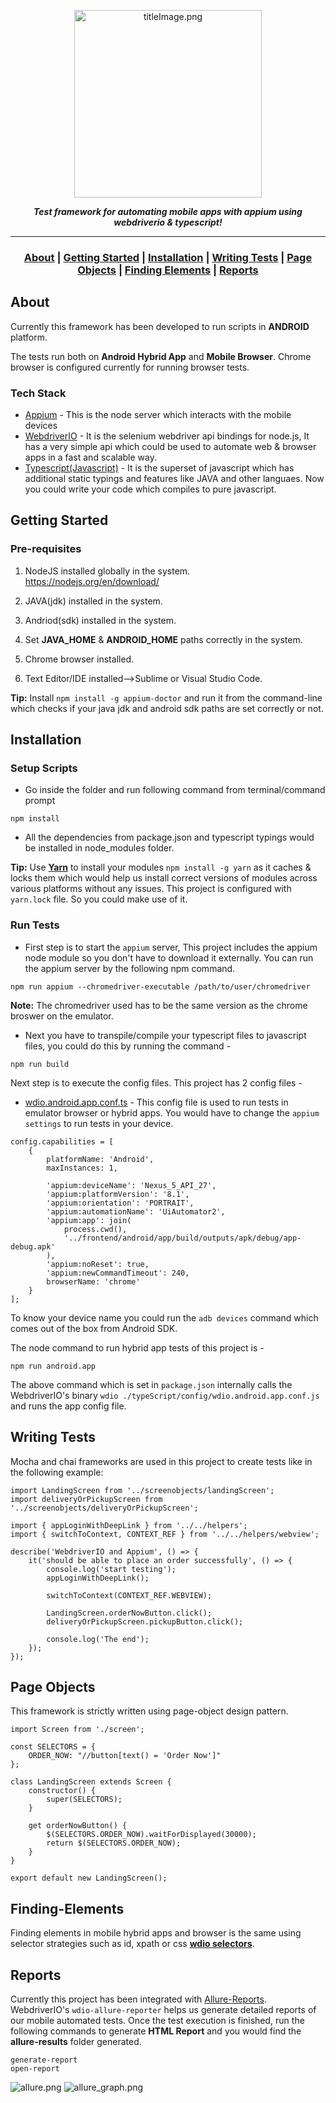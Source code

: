 <p align="center">
<img src= "./images/appium.png" height=300 alt="titleImage.png"/>
</p>

<p align="center">
   <i><strong>Test framework for automating mobile apps with appium using webdriverio &amp; typescript!
</strong></i>
<p>

---

### <p align="center"> [About](#about) **|** [Getting Started](#getting-started) **|** [Installation](#installation) **|** [Writing Tests](#writing-tests) **|** [Page Objects](#page-objects) **|** [Finding Elements](#finding-elements) **|** [Reports](#reports)</p>

## About

Currently this framework has been developed to run scripts in **ANDROID** platform.

The tests run both on **Android Hybrid App** and **Mobile Browser**. Chrome browser is configured currently for running browser tests.

### Tech Stack

-   [Appium]() - This is the node server which interacts with the mobile devices
-   [WebdriverIO](http://webdriver.io/) - It is the selenium webdriver api bindings for node.js, It has a very simple api which could be used to automate web & browser apps in a fast and scalable way.
-   [Typescript(Javascript)](https://www.typescriptlang.org/) - It is the superset of javascript which has additional static typings and features like JAVA and other languaes. Now you could write your code which compiles to pure javascript.

## Getting Started

### Pre-requisites

1. NodeJS installed globally in the system.
   https://nodejs.org/en/download/

2. JAVA(jdk) installed in the system.

3. Andriod(sdk) installed in the system.

4. Set **JAVA_HOME** & **ANDROID_HOME** paths correctly in the system.

5. Chrome browser installed.

6. Text Editor/IDE installed-->Sublime or Visual Studio Code.

**Tip:** Install `npm install -g appium-doctor` and run it from the command-line which checks if your java jdk and android sdk paths are set correctly or not.

## Installation

### Setup Scripts

-   Go inside the folder and run following command from terminal/command prompt

```
npm install
```

-   All the dependencies from package.json and typescript typings would be installed in node_modules folder.

**Tip:** Use [**Yarn**](https://yarnpkg.com/en/docs/installing-dependencies) to install your modules `npm install -g yarn` as it caches & locks them which would help us install correct versions of modules across various platforms without any issues. This project is configured with `yarn.lock` file. So you could make use of it.

### Run Tests

-   First step is to start the `appium` server, This project includes the appium node module so you don't have to download it externally. You can run the appium server by the following npm command.

```
npm run appium --chromedriver-executable /path/to/user/chromedriver
```

**Note:** The chromedriver used has to be the same version as the chrome broswer on the emulator.

-   Next you have to transpile/compile your typescript files to javascript files, you could do this by running the command -

```
npm run build
```

Next step is to execute the config files. This project has 2 config files -

-   [wdio.android.app.conf.ts](./config/wdio.android.app.conf.ts) - This config file is used to run tests in emulator browser or hybrid apps.
    You would have to change the `appium settings` to run tests in your device.

```
config.capabilities = [
    {
        platformName: 'Android',
        maxInstances: 1,

        'appium:deviceName': 'Nexus_5_API_27',
        'appium:platformVersion': '8.1',
        'appium:orientation': 'PORTRAIT',
        'appium:automationName': 'UiAutomator2',
        'appium:app': join(
            process.cwd(),
            '../frontend/android/app/build/outputs/apk/debug/app-debug.apk'
        ),
        'appium:noReset': true,
        'appium:newCommandTimeout': 240,
        browserName: 'chrome'
    }
];
```

To know your device name you could run the `adb devices` command which comes out of the box from Android SDK.

The node command to run hybrid app tests of this project is -

```
npm run android.app
```

The above command which is set in `package.json` internally calls the WebdriverIO's binary `wdio ./typeScript/config/wdio.android.app.conf.js` and runs the app config file.

## Writing Tests

Mocha and chai frameworks are used in this project to create tests like in the following example:

```
import LandingScreen from '../screenobjects/landingScreen';
import deliveryOrPickupScreen from '../screenobjects/deliveryOrPickupScreen';

import { appLoginWithDeepLink } from '../../helpers';
import { switchToContext, CONTEXT_REF } from '../../helpers/webview';

describe('WebdriverIO and Appium', () => {
    it('should be able to place an order successfully', () => {
        console.log('start testing');
        appLoginWithDeepLink();

        switchToContext(CONTEXT_REF.WEBVIEW);

        LandingScreen.orderNowButton.click();
        deliveryOrPickupScreen.pickupButton.click();

        console.log('The end');
    });
});
```

## Page Objects

This framework is strictly written using page-object design pattern.

```
import Screen from './screen';

const SELECTORS = {
    ORDER_NOW: "//button[text() = 'Order Now']"
};

class LandingScreen extends Screen {
    constructor() {
        super(SELECTORS);
    }

    get orderNowButton() {
        $(SELECTORS.ORDER_NOW).waitForDisplayed(30000);
        return $(SELECTORS.ORDER_NOW);
    }
}

export default new LandingScreen();
```

## Finding-Elements

Finding elements in mobile hybrid apps and browser is the same using selector strategies such as id, xpath or css [**wdio selectors**](https://webdriver.io/docs/selectors.html).

## Reports

Currently this project has been integrated with [Allure-Reports](http://allure.qatools.ru/). WebdriverIO's `wdio-allure-reporter` helps us generate detailed reports of our mobile automated tests.
Once the test execution is finished, run the following commands to generate **HTML Report** and you would find the **allure-results** folder generated.

```
generate-report
open-report
```

<img src="./images/allure.png" alt="allure.png"/>

<img src="./images/allure_graph.png" alt="allure_graph.png"/>
